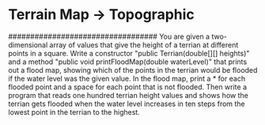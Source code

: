 
# Terrain Map -> Topographic
##################################
You are given a two-dimensional array of values that give the height of a terrian at different points in a square.
Write a constructor "public Terrian(double[][] heights)" and a method "public void printFloodMap(double waterLevel)" 
that prints out a flood map, showing which of the points in the terrian would be flooded if the water level was the given value. 
In the flood map, print a * for each flooded point and a space for each point that is not flooded. 
Then write a program that reads one hundred terrian height values and shows how the terrian gets flooded 
when the water level increases in ten steps from the lowest point in the terrian to the highest. 
